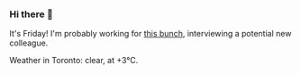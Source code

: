 ### Hi there :wave:

It's Friday! I'm probably working for [this bunch](https://github.com/kohofinancial), interviewing a potential new colleague.

Weather in Toronto: clear, at +3°C.
